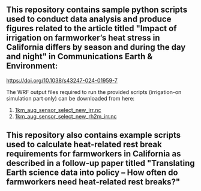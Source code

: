 ## This repository contains sample python scripts used to conduct data analysis and produce figures related to the article titled "Impact of irrigation on farmworker’s heat stress in California differs by season and during the day and night" in Communications Earth & Environment:
https://doi.org/10.1038/s43247-024-01959-7

The WRF output files required to run the provided scripts (irrigation-on simulation part only) can be downloaded from here:
1. [1km_aug_sensor_select_new_irr.nc](https://drive.google.com/file/d/1xnYuxFNPRvEQkp4JeOL3aOCQCp73pWoP/view?usp=drive_link)
2. [1km_aug_sensor_select_new_rh2m_irr.nc](https://drive.google.com/file/d/1riYnIdm7eBlta5JqriRJ5ozgyujRLCnf/view?usp=drive_link)

## This repository also contains example scripts used to calculate heat-related rest break requirements for farmworkers in California as described in a follow-up paper titled "Translating Earth science data into policy – How often do farmworkers need heat-related rest breaks?"
